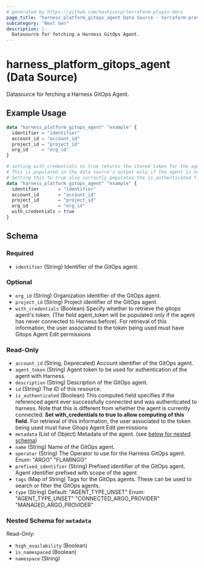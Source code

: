 ```yaml
---
# generated by https://github.com/hashicorp/terraform-plugin-docs
page_title: "harness_platform_gitops_agent Data Source - terraform-provider-harness"
subcategory: "Next Gen"
description: |-
  Datasource for fetching a Harness GitOps Agent.
---
```


# harness_platform_gitops_agent (Data Source)

Datasource for fetching a Harness GitOps Agent.

## Example Usage

```terraform
data "harness_platform_gitops_agent" "example" {
  identifier = "identifier"
  account_id = "account_id"
  project_id = "project_id"
  org_id     = "org_id"
}

# setting with_credentials to true returns the stored token for the agent.
# This is populated in the data source's output only if the agent is not currently authenticated to harness.
# Setting this to true also correctly populates the is_authenticated field in response
data "harness_platform_gitops_agent" "example" {
  identifier       = "identifier"
  account_id       = "account_id"
  project_id       = "project_id"
  org_id           = "org_id"
  with_credentials = true
}
```

<!-- schema generated by tfplugindocs -->
## Schema

### Required

- `identifier` (String) Identifier of the GitOps agent.

### Optional

- `org_id` (String) Organization identifier of the GitOps agent.
- `project_id` (String) Project identifier of the GitOps agent.
- `with_credentials` (Boolean) Specify whether to retrieve the gitops agent's token. (The field agent_token will be populated only if the agent has never connected to Harness before). For retrieval of this information, the user associated to the token being used must have Gitops Agent Edit permissions

### Read-Only

- `account_id` (String, Deprecated) Account identifier of the GitOps agent.
- `agent_token` (String) Agent token to be used for authentication of the agent with Harness.
- `description` (String) Description of the GitOps agent.
- `id` (String) The ID of this resource.
- `is_authenticated` (Boolean) This computed field specifies if the referenced agent ever successfully connected and was authenticated to harness. Note that this is different from whether the agent is currently connected. <b>Set with_credentials to true to allow computing of this field.</b> For retrieval of this information, the user associated to the token being used must have Gitops Agent Edit permissions
- `metadata` (List of Object) Metadata of the agent. (see [below for nested schema](#nestedatt--metadata))
- `name` (String) Name of the GitOps agent.
- `operator` (String) The Operator to use for the Harness GitOps agent. Enum: "ARGO" "FLAMINGO"
- `prefixed_identifier` (String) Prefixed identifier of the GitOps agent. Agent identifier prefixed with scope of the agent
- `tags` (Map of String) Tags for the GitOps agents. These can be used to search or filter the GitOps agents.
- `type` (String) Default: "AGENT_TYPE_UNSET"
Enum: "AGENT_TYPE_UNSET" "CONNECTED_ARGO_PROVIDER" "MANAGED_ARGO_PROVIDER"

<a id="nestedatt--metadata"></a>
### Nested Schema for `metadata`

Read-Only:

- `high_availability` (Boolean)
- `is_namespaced` (Boolean)
- `namespace` (String)
